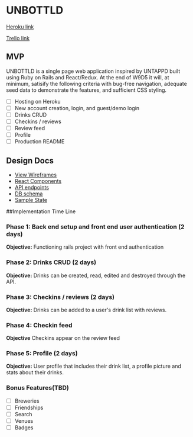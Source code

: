 # UNBOTTLD

[Heroku link][heroku]

[Trello link][trello]

[heroku]: https://www.unbottld.beer
[trello]: https://trello.com/b/A7XVjaRF/unbottld

## MVP

UNBOTTLD is a single page web application inspired by UNTAPPD built using Ruby on Rails and React/Redux. At the end of W9D5 it will, at minimum, satisify the following criteria with bug-free navigation, adequate seed data to demonstrate the features, and sufficient CSS styling.

- [ ] Hosting on Heroku
- [ ] New account creation, login, and guest/demo login
- [ ] Drinks CRUD
- [ ] Checkins / reviews
- [ ] Review feed
- [ ] Profile
- [ ] Production README

## Design Docs
* [View Wireframes][wireframes]
* [React Components][components]
* [API endpoints][api-endpoints]
* [DB schema][schema]
* [Sample State][sample-state]

[wireframes]: docs/wireframes
[components]: docs/component-hierarchy.md
[sample-state]: docs/sample-state.md
[api-endpoints]: docs/api-endpoints.md
[schema]: docs/schema.md

##Implementation Time Line

### Phase 1: Back end setup and front end user authentication (2 days)

**Objective:** Functioning rails project with front end authentication

### Phase 2: Drinks CRUD (2 days)

**Objective:** Drinks can be created, read, edited and destroyed through the API.

### Phase 3: Checkins / reviews (2 days)

**Objective:** Drinks can be added to a user's drink list with reviews.

### Phase 4: Checkin feed

**Objective** Checkins appear on the review feed

### Phase 5: Profile (2 days)

**Objective:** User profile that includes their drink list, a profile picture and stats about their drinks.



### Bonus Features(TBD)
- [ ] Breweries
- [ ] Friendships
- [ ] Search
- [ ] Venues
- [ ] Badges
